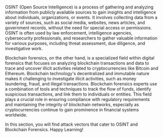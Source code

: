 OSINT (Open Source Intelligence) is a process of gathering and analyzing information from publicly available sources to gain insights and intelligence about individuals, organizations, or events. It involves collecting data from a variety of sources, such as social media, websites, news articles, and government records, without the need for special access or permissions. OSINT is often used by law enforcement, intelligence agencies, cybersecurity professionals, and researchers to gather valuable information for various purposes, including threat assessment, due diligence, and investigative work. 

Blockchain forensics, on the other hand, is a specialized field within digital forensics that focuses on analyzing blockchain transactions and data to trace and uncover illicit activities related to cryptocurrencies like Bitcoin and Ethereum. Blockchain technology's decentralized and immutable nature makes it challenging to investigate illicit activities, such as money laundering, fraud, and illegal transactions. Blockchain forensics experts use a combination of tools and techniques to track the flow of funds, identify suspicious transactions, and link them to individuals or entities. This field plays a crucial role in ensuring compliance with regulatory requirements and maintaining the integrity of blockchain networks, especially as cryptocurrencies continue to gain prominence in financial systems worldwide.

In this section, you will find attack vectors that cater to OSINT and Blockchain Forensics. Happy Learning!
